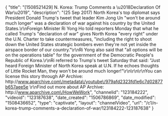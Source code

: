 {
    "title": "[1508521429] N. Korea: Trump Comments a \u2018Declaration Of War\u2019",
    "description": "(25 Sep 2017) North Korea's top diplomat says President Donald Trump's tweet that leader Kim Jong Un \"won't be around much longer\" was a declaration of war against his country by the United States.\r\nForeign Minister Ri Yong Ho told reporters Monday that what he called Trump's \"declaration of war\" gives North Korea \"every right\" under the U.N. Charter to take countermeasures, \"including the right to shoot down the United States strategic bombers even they're not yet inside the airspace border of our country.\"\r\nRi Yong also said that \"all options will be on the operations table\" for the government of the Democratic People's Republic of Korea.\r\nRi referred to Trump's tweet Saturday that said: \"Just heard Foreign Minister of North Korea speak at U.N. If he echoes thoughts of Little Rocket Man, they won't be around much longer!\"\r\n\r\n\r\nYou can license this story through AP Archive: http:\/\/www.aparchive.com\/metadata\/youtube\/979afd2323fd1e6c7d02877b657aee5e \r\nFind out more about AP Archive: http:\/\/www.aparchive.com\/HowWeWork",
    "channelid": "123184222",
    "videoid": "123187638",
    "date_created": "1506786869",
    "date_modified": "1508436652",
    "type": "captivate",
    "layout": "channelVideo",
    "url": "\/c1\/n-korea-trump-comments-a-declaration-of-war\/123184222-123187638"
}